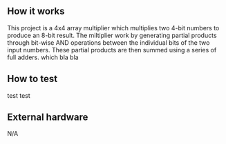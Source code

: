 <!---

This file is used to generate your project datasheet. Please fill in the information below and delete any unused
sections.

You can also include images in this folder and reference them in the markdown. Each image must be less than
512 kb in size, and the combined size of all images must be less than 1 MB.
-->

## How it works

This project is a 4x4 array multiplier which multiplies two 4-bit numbers to produce an 8-bit result. The miltiplier work by generating partial products through bit-wise AND operations between the individual bits of the two input numbers. These partial products are then summed using a series of full adders. which bla bla

## How to test

test test

## External hardware

N/A
